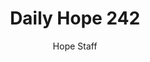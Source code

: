 ---
image: /assets/img/daily-hope-default-artwork.png
title: Daily Hope 242
number: 242
categories:
  - Daily Hope
author: Hope Staff
notes: Daily Hope 242
embed: >-
  EMBED_GOES_HERE
---